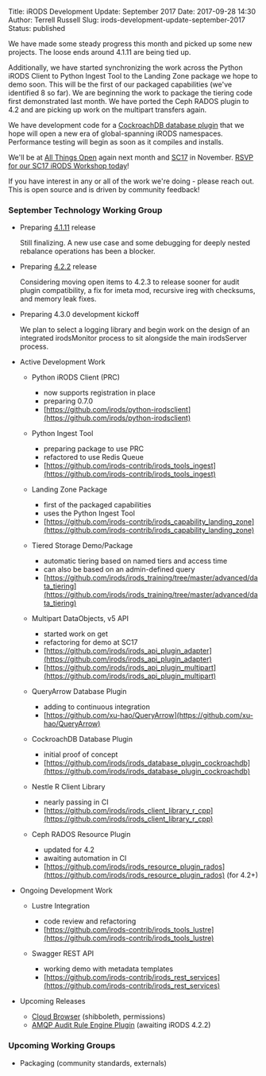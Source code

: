 Title: iRODS Development Update: September 2017
Date: 2017-09-28 14:30
Author: Terrell Russell
Slug: irods-development-update-september-2017
Status: published


We have made some steady progress this month and picked up some new projects.  The loose ends around 4.1.11 are being tied up.

Additionally, we have started synchronizing the work across the Python iRODS Client to Python Ingest Tool to the Landing Zone package we hope to demo soon.  This will be the first of our packaged capabilities (we've identified 8 so far).  We are beginning the work to package the tiering code first demonstrated last month.  We have ported the Ceph RADOS plugin to 4.2 and are picking up work on the multipart transfers again.

We have development code for a [CockroachDB database plugin](https://github.com/irods/irods_database_plugin_cockroachdb) that we hope will open a new era of global-spanning iRODS namespaces.  Performance testing will begin as soon as it compiles and installs.

We'll be at [All Things Open](https://allthingsopen.org) again next month and [SC17](https://sc17.supercomputing.org/) in November.  [RSVP for our SC17 iRODS Workshop today]({filename}/pages/sc17.html)!

If you have interest in any or all of the work we're doing - please reach out.  This is open source and is driven by community feedback!


### September Technology Working Group

- Preparing [4.1.11](https://github.com/irods/irods/milestone/25) release

    Still finalizing.  A new use case and some debugging for deeply nested rebalance operations has been a blocker.

- Preparing [4.2.2](https://github.com/irods/irods/milestone/26) release

    Considering moving open items to 4.2.3 to release sooner for audit plugin compatibility, a fix for imeta mod, recursive ireg with checksums, and memory leak fixes.

- Preparing 4.3.0 development kickoff

    We plan to select a logging library and begin work on the design of an integrated irodsMonitor process to sit alongside the main irodsServer process.

- Active Development Work

    - Python iRODS Client (PRC)
        - now supports registration in place
        - preparing 0.7.0
        - [https://github.com/irods/python-irodsclient](https://github.com/irods/python-irodsclient)

    - Python Ingest Tool
        - preparing package to use PRC
        - refactored to use Redis Queue
        - [https://github.com/irods-contrib/irods_tools_ingest](https://github.com/irods-contrib/irods_tools_ingest)

    - Landing Zone Package
        - first of the packaged capabilities
        - uses the Python Ingest Tool
        - [https://github.com/irods-contrib/irods_capability_landing_zone](https://github.com/irods-contrib/irods_capability_landing_zone)

    - Tiered Storage Demo/Package
        - automatic tiering based on named tiers and access time
        - can also be based on an admin-defined query
        - [https://github.com/irods/irods_training/tree/master/advanced/data_tiering](https://github.com/irods/irods_training/tree/master/advanced/data_tiering)

    - Multipart DataObjects, v5 API
        - started work on get
        - refactoring for demo at SC17
        - [https://github.com/irods/irods_api_plugin_adapter](https://github.com/irods/irods_api_plugin_adapter)
        - [https://github.com/irods/irods_api_plugin_multipart](https://github.com/irods/irods_api_plugin_multipart)

    - QueryArrow Database Plugin
        - adding to continuous integration
        - [https://github.com/xu-hao/QueryArrow](https://github.com/xu-hao/QueryArrow)

    - CockroachDB Database Plugin
        - initial proof of concept
        - [https://github.com/irods/irods_database_plugin_cockroachdb](https://github.com/irods/irods_database_plugin_cockroachdb)

    - Nestle R Client Library
        - nearly passing in CI
        - [https://github.com/irods/irods_client_library_r_cpp](https://github.com/irods/irods_client_library_r_cpp)

    - Ceph RADOS Resource Plugin
        - updated for 4.2
        - awaiting automation in CI
        - [https://github.com/irods/irods_resource_plugin_rados](https://github.com/irods/irods_resource_plugin_rados) (for 4.2+)

- Ongoing Development Work

    - Lustre Integration
        - code review and refactoring
        - [https://github.com/irods-contrib/irods_tools_lustre](https://github.com/irods-contrib/irods_tools_lustre)

    - Swagger REST API
        - working demo with metadata templates
        - [https://github.com/irods-contrib/irods_rest_services](https://github.com/irods-contrib/irods_rest_services)


- Upcoming Releases

    - [Cloud Browser](https://github.com/dice-unc/irods-cloud-browser) (shibboleth, permissions)
    - [AMQP Audit Rule Engine Plugin](https://github.com/irods/irods_rule_engine_plugin_audit_amqp) (awaiting iRODS 4.2.2)

### Upcoming Working Groups

- Packaging (community standards, externals)
